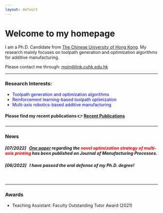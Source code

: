```yaml
---
layout: default
---
```


# **Welcome to my homepage**

I am a Ph.D. Candidate from [The Chinese University of Hong Kong](https://www.cuhk.edu.hk/english/index.html). My research mainly focuses on toolpath generation and optimization algorithms for additive manufacturing. 

Please contact me through: <u> mqin@link.cuhk.edu.hk </u>

---
### **Research Interests:**
- <font color=blue> Toolpath generation and optimization algorithms </font> 
- <font color=blue> Reinforcement learning-based toolpath optimization </font> 
- <font color=blue> Multi-axis robotics-based additive manufacturing </font> 


#### Please find my recent publications :point_right: [Recent Publications](./selected_publications.html)

---
### News

##### *[07/2022]* &nbsp; [One paper](https://doi.org/10.1016/j.jmapro.2022.07.024) regarding the <font color=red> novel optimization strategy of multi-axis printing </font> has been published on *Journal of Manufacturing Processes*. 
##### *[06/2022]* &nbsp; I have passed the oral defense of my Ph.D. degree!   
<br>

---
### Awards
- Teaching Assistant: Faculty Outstanding Tutor Award (2021) 



